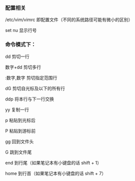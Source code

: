 ### 配置相关

/etc/vim/vimrc 即配置文件（不同的系统路径可能有微小的区别）



set nu		显示行号



### 命令模式下：

dd				剪切一行

数字+dd		剪切多行

:数字,数字	剪切指定范围行

dG				剪切自光标及以下的所有行

ddp			将本行与下一行交换



yy				复制一行



p				粘贴到光标后

P				粘贴到游标前



gg				回到文件头

G				跳到文件尾

end			到行尾（如果笔记本有小键盘的话 shift + 1）

home		到行首（如果笔记本有小键盘的话 shift + 7）





